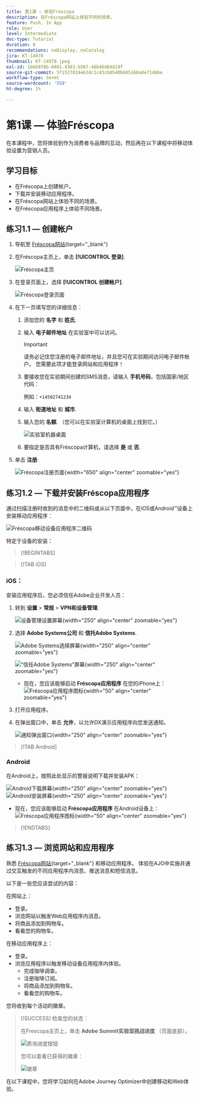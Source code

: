 ```yaml
---
title: 第1课 — 体验Fréscopa
description: 在Fréscopa网站上体验不同的场景。
feature: Push, In App
role: User
level: Intermediate
doc-type: Tutorial
duration: 0
recommendations: noDisplay, noCatalog
jira: KT-14978
thumbnail: KT-14978.jpeg
exl-id: 1bbb978b-0401-4383-b507-48b46d84d19f
source-git-commit: 5f1527824e63dc1c43cb0540b685160a8e71d66e
workflow-type: tm+mt
source-wordcount: '559'
ht-degree: 1%

---
```


# 第1课 — 体验Fréscopa

在本课程中，您将体验到作为消费者与品牌的互动，然后再在以下课程中将移动体验设置为营销人员。

## 学习目标

* 在Fréscopa上创建帐户。
* 下载并安装移动应用程序。
* 在Fréscopa网站上体验不同的场景。
* 在Fréscopa应用程序上体验不同场景。

## 练习1.1 — 创建帐户

1. 导航至 [Fréscopa网站](https://dsn.adobe.com/p/adobe-summit-2024?token=eyJhbGciOiJIUzI1NiIsInR5cCI6IkpXVCJ9.eyJpZCI6ImFub255bW91cyIsImVtYWlsIjoiYW5vbnltb3VzQGFkb2JlLmNvbSIsImlzc3VlciI6InNoYXJlZC1saW5rIiwiYXJnb24iOnsiYWNjZXNzIjoicmVhZC1wcm9qZWN0IiwicHJvamVjdElkIjoiYWRvYmUtc3VtbWl0LTIwMjQifSwiaWF0IjoxNzEwNTI0MTIwLCJleHAiOjE3MTIzMzg1MjB9.q2uGVst6HjJw8SCWl-3pViNzepkdGnNCvGqZnbbkTsY){target="_blank"}

1. 在Fréscopa主页上，单击 **[!UICONTROL 登录]**.

   ![Fréscopa主页](/help/summit/l820-lab-workbook/assets/1-1-1-frescopa-homepage.png "Fréscopa主页")

1. 在登录页面上，选择 **[!UICONTROL 创建帐户]**.

   ![Fréscopa登录页面](/help/summit/l820-lab-workbook/assets/1-1-2-frescopa-sign-in-page.png "Fréscopa登录")

1. 在下一页填写您的详细信息：

   1. 添加您的 **名字** 和 **姓氏**.

   1. 输入 **电子邮件地址** 在实验室中可以访问。

      >[!IMPORTANT]
      > 请务必记住您注册的电子邮件地址，并且您可在实验期间访问电子邮件帐户。 您需要此项才能登录网站和应用程序！

   1. 要接收您在实验期间创建的SMS消息，请输入 **手机号码**，包括国家/地区代码：

      例如：`+14502741234`

   1. 输入 **街道地址** 和 **城市**.

   1. 输入您的 **名额**. （您可以在实验室计算机的桌面上找到它。）

      ![实验室机器桌面](/help/summit/l820-lab-workbook/assets/locate-seat-number.png)

   1. 要指定是否具有Fréscopa计算机，请选择 **是** 或 **否**.

1. 单击 **注册**.

   ![Fréscopa注册页面](/help/summit/l820-lab-workbook/assets/1-1-3-frescopa-registration-page.png){width="650" align="center" zoomable="yes"}

## 练习1.2 — 下载并安装Fréscopa应用程序

通过扫描注册时收到的消息中的二维码或从以下页面中，在iOS或Android™设备上安装移动应用程序：

![Fréscopa移动设备应用程序二维码](/help/summit/l820-lab-workbook/assets/1-2-1-qr-codes.png "Fréscopa移动设备应用程序二维码")

特定于设备的安装：

>[!BEGINTABS]

>[!TAB iOS]

### iOS：

安装应用程序后，您必须信任Adobe企业开发人员：

1. 转到 **设置** > **常规** > **VPN和设备管理**.

   ![设备管理设置屏幕](/help/summit/l820-lab-workbook/assets/1-2-2-device-management-screen.PNG "设备管理设置屏幕"){width="250" align="center" zoomable="yes"}

1. 选择 **Adobe Systems公司** 和 **信托Adobe Systems**.

   ![Adobe Systems选择屏幕](/help/summit/l820-lab-workbook/assets/1-2-3-adobe-systems.PNG "Adobe Systems选择屏幕"){width="250" align="center" zoomable="yes"}
   <br>

   ![“信任Adobe Systems”屏幕](/help/summit/l820-lab-workbook/assets/1-2-4-trust-adobe.PNG){width="250" align="center" zoomable="yes"}

   * 现在，您应该能够启动 **Fréscopa应用程序** 在您的iPhone上： ![Fréscopa应用程序图标](/help/summit/l820-lab-workbook/assets/1-2-app-icon.png){width="50" align="center" zoomable="yes"}


1. 打开应用程序。

1. 在弹出窗口中，单击 **允许**，以允许DX演示应用程序向您发送通知。

   ![通知弹出窗口](/help/summit/l820-lab-workbook/assets/1-2-allow-notifications.png){width="250" align="center" zoomable="yes"}

>[!TAB Android]

### Android

在Android上，按照此处显示的警报说明下载并安装APK：

![Android下载屏幕](/help/summit/l820-lab-workbook/assets/1-2-5-android-download.jpg "Android下载屏幕"){width="250" align="center" zoomable="yes"}
<br>
![Android安装屏幕](/help/summit/l820-lab-workbook/assets/1-2-6-android-installation.jpg){width="250" align="center" zoomable="yes"}

* 现在，您应该能够启动 **Fréscopa应用程序** 在Android设备上： ![Fréscopa应用程序图标](/help/summit/l820-lab-workbook/assets/1-2-app-icon.png){width="50" align="center" zoomable="yes"}

>[!ENDTABS]

## 练习1.3 — 浏览网站和应用程序

熟悉 [Fréscopa网站](https://dsn.adobe.com/p/adobe-summit-2024?token=eyJhbGciOiJIUzI1NiIsInR5cCI6IkpXVCJ9.eyJpZCI6ImFub255bW91cyIsImVtYWlsIjoiYW5vbnltb3VzQGFkb2JlLmNvbSIsImlzc3VlciI6InNoYXJlZC1saW5rIiwiYXJnb24iOnsiYWNjZXNzIjoicmVhZC1wcm9qZWN0IiwicHJvamVjdElkIjoiYWRvYmUtc3VtbWl0LTIwMjQifSwiaWF0IjoxNzEwNTI0MTIwLCJleHAiOjE3MTIzMzg1MjB9.q2uGVst6HjJw8SCWl-3pViNzepkdGnNCvGqZnbbkTsY){target="_blank"}  和移动应用程序。 体验在AJO中实施并通过交互触发的不同应用程序内消息、推送消息和短信消息。

以下是一些您应该尝试的内容：

在网站上：

* 登录。
* 浏览网站以触发Web应用程序内消息。
* 将商品添加到购物车。
* 看看您的购物车。

在移动应用程序上：

* 登录。
* 浏览应用程序以触发移动设备应用程序内体验。
   * 完成咖啡调查。
   * 注册咖啡订阅。
   * 将商品添加到购物车。
   * 看看您的购物车。

您将收到每个活动的徽章。

>[!SUCCESS]
>检查您的状态：
>
>在Frescopa主页上，单击 **Adobe Summit实验室挑战进度** （页面底部）。
> 
>  ![质询进度按钮](/help/summit/l820-lab-workbook/assets/1-3-challenge-progress-button.png)
>
> 您可以查看已获得的徽章：
> 
> ![徽章](/help/summit/l820-lab-workbook/assets/1-3-badges.png)

在以下课程中，您将学习如何在Adobe Journey Optimizer中创建移动和Web体验。

[def]: /help/summit/l820-lab-workbook/assets/1-2-4-trust-adobe.PNG
